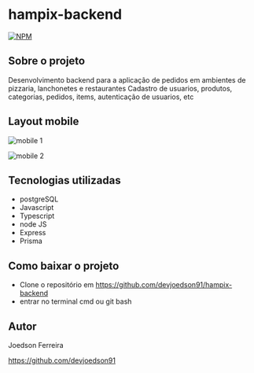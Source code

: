 # hampix-backend
[![NPM](https://img.shields.io/npm/l/react)](https://github.com/devsuperior/sds1-wmazoni/blob/master/LICENSE) 

## Sobre o projeto

  Desenvolvimento backend para a aplicação de pedidos em ambientes de pizzaria, lanchonetes e restaurantes
  Cadastro de usuarios, produtos, categorias, pedidos, items, autenticação de usuarios, etc

## Layout mobile
![mobile 1](https://github.com/devjoedson91/React-prime/tree/main/assets/layout01.jpeg)

![mobile 2](https://github.com/devjoedson91/React-prime/tree/main/assets/layout02.jpeg)

## Tecnologias utilizadas

- postgreSQL
- Javascript
- Typescript
- node JS
- Express
- Prisma

## Como baixar o projeto

- Clone o repositório em https://github.com/devjoedson91/hampix-backend
- entrar no terminal cmd ou git bash

## Autor

Joedson Ferreira

https://github.com/devjoedson91
 
